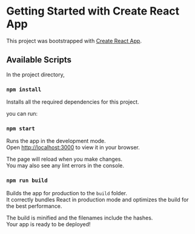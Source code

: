 # Getting Started with Create React App

This project was bootstrapped with [Create React App](https://github.com/facebook/create-react-app).

## Available Scripts

In the project directory, 

### `npm install`

Installs all the required dependencies for this project.

you can run:

### `npm start`

Runs the app in the development mode.\
Open [http://localhost:3000](http://localhost:3000) to view it in your browser.

The page will reload when you make changes.\
You may also see any lint errors in the console.


### `npm run build`

Builds the app for production to the `build` folder.\
It correctly bundles React in production mode and optimizes the build for the best performance.

The build is minified and the filenames include the hashes.\
Your app is ready to be deployed!